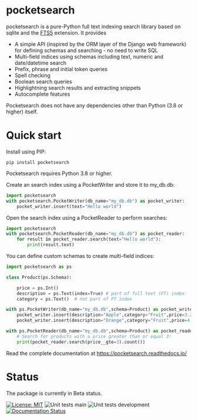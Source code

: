 # pocketsearch
pocketsearch is a pure-Python full text indexing search library based on sqlite and the [FTS5](https://www.sqlite.org/fts5.html) extension. It provides

- A simple API (inspired by the ORM layer of the Django web framework) for defining schemas and searching - no need to write SQL
- Multi-field indices using schemas including text, numeric and date/datetime search
- Prefix, phrase and initial token queries
- Spell checking
- Boolean search queries
- Highlightning search results and extracting snippets
- Autocomplete features

Pocketsearch does not have any dependencies other than Python (3.8 or higher) itself. 

# Quick start

Install using PIP:

```Shell
pip install pocketsearch
```

Pocketsearch requires Python 3.8 or higher.

Create an search index using a PocketWriter and store it to my_db.db:

```Python
import pocketsearch
with pocketsearch.PocketWriter(db_name="my_db.db") as pocket_writer:
    pocket_writer.insert(text="Hello world")
```

Open the search index using a PocketReader to perform searches:

```Python
import pocketsearch
with pocketsearch.PocketReader(db_name="my_db.db") as pocket_reader:
    for result in pocket_reader.search(text="Hello world"):
        print(result.text)
```

You can define custom schemas to create multi-field indices:

```Python
import pocketsearch as ps

class Product(ps.Schema):

    price = ps.Int()
    description = ps.Text(index=True) # part of full text (FT) index
    category = ps.Text()  # not part of FT index

with ps.PocketWriter(db_name="my_db.db",schema=Product) as pocket_writer:
    pocket_writer.insert(description="Apple",category="Fruit",price=3.21)
    pocket_writer.insert(description="Orange",category="Fruit",price=4.11)

with ps.PocketReader(db_name="my_db.db",schema=Product) as pocket_reader:
    # Search for products with a price greater than or equal 3:
    print(pocket_reader.search(price__gte=3).count())

```

Read the complete documentation at https://pocketsearch.readthedocs.io/


# Status
The package is currently in Beta status.

[![License: MIT](https://img.shields.io/badge/License-MIT-yellow.svg)](https://opensource.org/licenses/MIT)
![Unit tests main](https://github.com/kaykay-dv/pocketsearch/actions/workflows/unittests-main.yml/badge.svg)
![Unit tests development](https://github.com/kaykay-dv/pocketsearch/actions/workflows/unittests-development.yml/badge.svg)
[![Documentation Status](https://readthedocs.org/projects/pocketsearch/badge/?version=latest)](https://pocketsearch.readthedocs.io/en/latest/?badge=latest)




